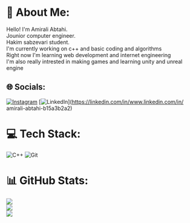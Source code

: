 # 💫 About Me:
Hello! I'm Amirali Abtahi.<br>Jounior computer engineer.<br>Hakim sabzevari student.<br>I'm currently working on c++ and basic coding and algorithms<br>Right now I'm learning web development and internet engineering<br>I'm also really intrested in making games and learning unity and unreal engine


## 🌐 Socials:
[![Instagram](https://img.shields.io/badge/Instagram-%23E4405F.svg?logo=Instagram&logoColor=white)](https://instagram.com/_awmir_aliii_) [![LinkedIn](https://img.shields.io/badge/LinkedIn-%230077B5.svg?logo=linkedin&logoColor=white)](https://linkedin.com/in/www.linkedin.com/in/ amirali-abtahi-b15a3b2a2) 

# 💻 Tech Stack:
![C++](https://img.shields.io/badge/c++-%2300599C.svg?style=for-the-badge&logo=c%2B%2B&logoColor=white) ![Git](https://img.shields.io/badge/git-%23F05033.svg?style=for-the-badge&logo=git&logoColor=white)
# 📊 GitHub Stats:
![](https://github-readme-stats.vercel.app/api?username=Amirali207&theme=radical&hide_border=false&include_all_commits=false&count_private=false)<br/>
![](https://github-readme-streak-stats.herokuapp.com/?user=Amirali207&theme=radical&hide_border=false)<br/>
![](https://github-readme-stats.vercel.app/api/top-langs/?username=Amirali207&theme=radical&hide_border=false&include_all_commits=false&count_private=false&layout=compact)

<!-- Proudly created with GPRM ( https://gprm.itsvg.in ) -->
